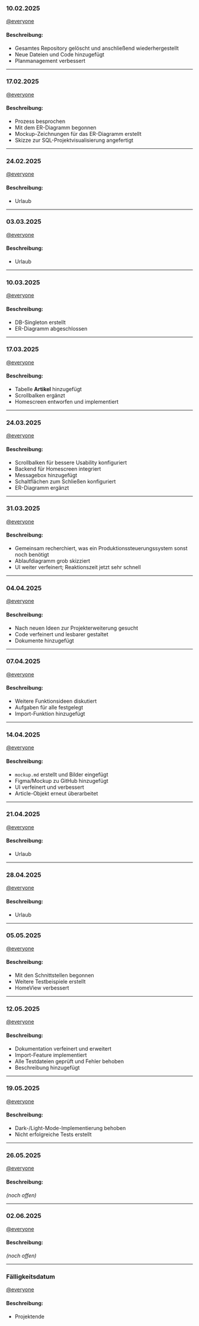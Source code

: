 ### 10.02.2025  
[@everyone](https://github.com/kingkushgaming/PSS/blob/main/docs/CONTRIBUTING.md)  
#### Beschreibung:

- Gesamtes Repository gelöscht und anschließend wiederhergestellt  
- Neue Dateien und Code hinzugefügt  
- Planmanagement verbessert  

---

### 17.02.2025  
[@everyone](https://github.com/kingkushgaming/PSS/blob/main/docs/CONTRIBUTING.md)  
#### Beschreibung:

- Prozess besprochen  
- Mit dem ER-Diagramm begonnen  
- Mockup-Zeichnungen für das ER-Diagramm erstellt  
- Skizze zur SQL-Projektvisualisierung angefertigt  

---

### 24.02.2025  
[@everyone](https://github.com/kingkushgaming/PSS/blob/main/docs/CONTRIBUTING.md)  
#### Beschreibung:

- Urlaub  

---

### 03.03.2025  
[@everyone](https://github.com/kingkushgaming/PSS/blob/main/docs/CONTRIBUTING.md)  
#### Beschreibung:

- Urlaub  

---

### 10.03.2025  
[@everyone](https://github.com/kingkushgaming/PSS/blob/main/docs/CONTRIBUTING.md)  
#### Beschreibung:

- DB-Singleton erstellt  
- ER-Diagramm abgeschlossen  

---

### 17.03.2025  
[@everyone](https://github.com/kingkushgaming/PSS/blob/main/docs/CONTRIBUTING.md)  
#### Beschreibung:

- Tabelle **Artikel** hinzugefügt  
- Scrollbalken ergänzt  
- Homescreen entworfen und implementiert  

---

### 24.03.2025  
[@everyone](https://github.com/kingkushgaming/PSS/blob/main/docs/CONTRIBUTING.md)  
#### Beschreibung:

- Scrollbalken für bessere Usability konfiguriert  
- Backend für Homescreen integriert  
- Messagebox hinzugefügt  
- Schaltflächen zum Schließen konfiguriert  
- ER-Diagramm ergänzt  

---

### 31.03.2025  
[@everyone](https://github.com/kingkushgaming/PSS/blob/main/docs/CONTRIBUTING.md)  
#### Beschreibung:

- Gemeinsam recherchiert, was ein Produktions­steuerungs­system sonst noch benötigt  
- Ablaufdiagramm grob skizziert  
- UI weiter verfeinert; Reaktionszeit jetzt sehr schnell  

---

### 04.04.2025  
[@everyone](https://github.com/kingkushgaming/PSS/blob/main/docs/CONTRIBUTING.md)  
#### Beschreibung:

- Nach neuen Ideen zur Projekt­erweiterung gesucht  
- Code verfeinert und lesbarer gestaltet  
- Dokumente hinzugefügt  

---

### 07.04.2025  
[@everyone](https://github.com/kingkushgaming/PSS/blob/main/docs/CONTRIBUTING.md)  
#### Beschreibung:

- Weitere Funktions­ideen diskutiert  
- Aufgaben für alle festgelegt  
- Import-Funktion hinzugefügt  

---

### 14.04.2025  
[@everyone](https://github.com/kingkushgaming/PSS/blob/main/docs/CONTRIBUTING.md)  
#### Beschreibung:

- `mockup.md` erstellt und Bilder eingefügt  
- Figma/Mockup zu GitHub hinzugefügt  
- UI verfeinert und verbessert  
- Article-Objekt erneut überarbeitet  

---

### 21.04.2025  
[@everyone](https://github.com/kingkushgaming/PSS/blob/main/docs/CONTRIBUTING.md)  
#### Beschreibung:

- Urlaub  

---

### 28.04.2025  
[@everyone](https://github.com/kingkushgaming/PSS/blob/main/docs/CONTRIBUTING.md)  
#### Beschreibung:

- Urlaub  

---

### 05.05.2025  
[@everyone](https://github.com/kingkushgaming/PSS/edit/main/docs/CONTRIBUTING.md)  
#### Beschreibung:

- Mit den Schnittstellen begonnen  
- Weitere Testbeispiele erstellt  
- HomeView verbessert  

---

### 12.05.2025  
[@everyone](https://github.com/kingkushgaming/PSS/edit/main/docs/CONTRIBUTING.md)  
#### Beschreibung:

- Dokumentation verfeinert und erweitert  
- Import-Feature implementiert  
- Alle Testdateien geprüft und Fehler behoben  
- Beschreibung hinzugefügt  

---

### 19.05.2025  
[@everyone](https://github.com/kingkushgaming/PSS/edit/main/docs/CONTRIBUTING.md)  
#### Beschreibung:

- Dark-/Light-Mode-Implementierung behoben  
- Nicht erfolgreiche Tests erstellt  

---

### 26.05.2025  
[@everyone](https://github.com/kingkushgaming/PSS/edit/main/docs/CONTRIBUTING.md)  
#### Beschreibung:

*(noch offen)*  

---

### 02.06.2025  
[@everyone](https://github.com/kingkushgaming/PSS/edit/main/docs/CONTRIBUTING.md)  
#### Beschreibung:

*(noch offen)*  

---

### Fälligkeitsdatum  
[@everyone](https://github.com/kingkushgaming/PSS/edit/main/docs/CONTRIBUTING.md)  
#### Beschreibung:

- Projektende  
